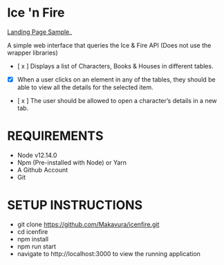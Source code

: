 # Ice 'n Fire

[Landing Page Sample](https://makavura.github.io/icenfire/)_

A simple web interface that queries the Ice & Fire API (Does not use the wrapper libraries)

- [ x ] Displays a list of Characters, Books & Houses in different tables.
- [x] When a user clicks on an element in any of the tables, they should be able to view all the details for the selected item. 
- [ x ] The user should be allowed to open a character’s details in a new tab.

# REQUIREMENTS
- Node v12.14.0
- Npm (Pre-installed with Node) or Yarn
- A Github Account
- Git

# SETUP INSTRUCTIONS

- git clone https://github.com/Makavura/icenfire.git
- cd icenfire
- npm install
- npm run start
- navigate to http://localhost:3000 to view the running application

